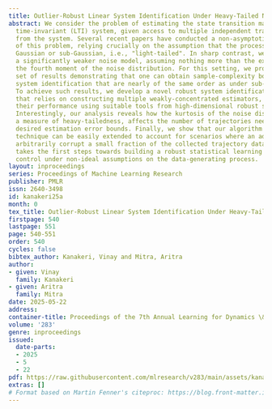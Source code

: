 ```yaml
---
title: Outlier-Robust Linear System Identification Under Heavy-Tailed Noise
abstract: We consider the problem of estimating the state transition matrix of a linear
  time-invariant (LTI) system, given access to multiple independent trajectories sampled
  from the system. Several recent papers have conducted a non-asymptotic analysis
  of this problem, relying crucially on the assumption that the process noise is either
  Gaussian or sub-Gaussian, i.e., "light-tailed". In sharp contrast, we work under
  a significantly weaker noise model, assuming nothing more than the existence of
  the fourth moment of the noise distribution. For this setting, we provide the first
  set of results demonstrating that one can obtain sample-complexity bounds for linear
  system identification that are nearly of the same order as under sub-Gaussian noise.
  To achieve such results, we develop a novel robust system identification algorithm
  that relies on constructing multiple weakly-concentrated estimators, and then boosting
  their performance using suitable tools from high-dimensional robust statistics.
  Interestingly, our analysis reveals how the kurtosis of the noise distribution,
  a measure of heavy-tailedness, affects the number of trajectories needed to achieve
  desired estimation error bounds. Finally, we show that our algorithm and analysis
  technique can be easily extended to account for scenarios where an adversary can
  arbitrarily corrupt a small fraction of the collected trajectory data. Our work
  takes the first steps towards building a robust statistical learning theory for
  control under non-ideal assumptions on the data-generating process.
layout: inproceedings
series: Proceedings of Machine Learning Research
publisher: PMLR
issn: 2640-3498
id: kanakeri25a
month: 0
tex_title: Outlier-Robust Linear System Identification Under Heavy-Tailed Noise
firstpage: 540
lastpage: 551
page: 540-551
order: 540
cycles: false
bibtex_author: Kanakeri, Vinay and Mitra, Aritra
author:
- given: Vinay
  family: Kanakeri
- given: Aritra
  family: Mitra
date: 2025-05-22
address:
container-title: Proceedings of the 7th Annual Learning for Dynamics \& Control Conference
volume: '283'
genre: inproceedings
issued:
  date-parts:
  - 2025
  - 5
  - 22
pdf: https://raw.githubusercontent.com/mlresearch/v283/main/assets/kanakeri25a/kanakeri25a.pdf
extras: []
# Format based on Martin Fenner's citeproc: https://blog.front-matter.io/posts/citeproc-yaml-for-bibliographies/
---
```

